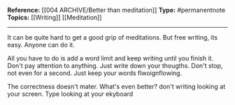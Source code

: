 
**Reference:** [[004 ARCHIVE/Better than meditation]]
**Type:** #permanentnote 
**Topics:** [[Writing]] [[Meditation]]

----
It can be quite hard to get a good grip of meditations. But free writing, its easy. Anyone can do it.

All you have to do is add a word limit and keep writing until you finish it. Don't pay attention to anything. Just write down your thougths. Don't stop, not even for a second. Just keep your words flwoignflowing. 

The correctness doesn't mater. What's even better? don't writing looking at  your screen. Type looking at your ekyboard


